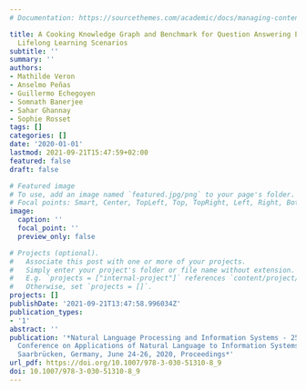 ```yaml
---
# Documentation: https://sourcethemes.com/academic/docs/managing-content/

title: A Cooking Knowledge Graph and Benchmark for Question Answering Evaluation in
  Lifelong Learning Scenarios
subtitle: ''
summary: ''
authors:
- Mathilde Veron
- Anselmo Peñas
- Guillermo Echegoyen
- Somnath Banerjee
- Sahar Ghannay
- Sophie Rosset
tags: []
categories: []
date: '2020-01-01'
lastmod: 2021-09-21T15:47:59+02:00
featured: false
draft: false

# Featured image
# To use, add an image named `featured.jpg/png` to your page's folder.
# Focal points: Smart, Center, TopLeft, Top, TopRight, Left, Right, BottomLeft, Bottom, BottomRight.
image:
  caption: ''
  focal_point: ''
  preview_only: false

# Projects (optional).
#   Associate this post with one or more of your projects.
#   Simply enter your project's folder or file name without extension.
#   E.g. `projects = ["internal-project"]` references `content/project/deep-learning/index.md`.
#   Otherwise, set `projects = []`.
projects: []
publishDate: '2021-09-21T13:47:58.996034Z'
publication_types:
- '1'
abstract: ''
publication: '*Natural Language Processing and Information Systems - 25th International
  Conference on Applications of Natural Language to Information Systems, NLDB 2020,
  Saarbrücken, Germany, June 24-26, 2020, Proceedings*'
url_pdf: https://doi.org/10.1007/978-3-030-51310-8_9
doi: 10.1007/978-3-030-51310-8_9
---
```

